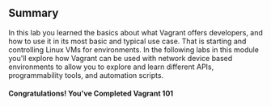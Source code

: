 ## Summary

In this lab you learned the basics about what Vagrant offers developers, and how to use it in its most basic and typical use case.  That is starting and controlling Linux VMs for environments.  In the following labs in this module you'll explore how Vagrant can be used with network device based environments to allow you to explore and learn different APIs, programmability tools, and automation scripts.  

#### Congratulations! You've Completed Vagrant 101
